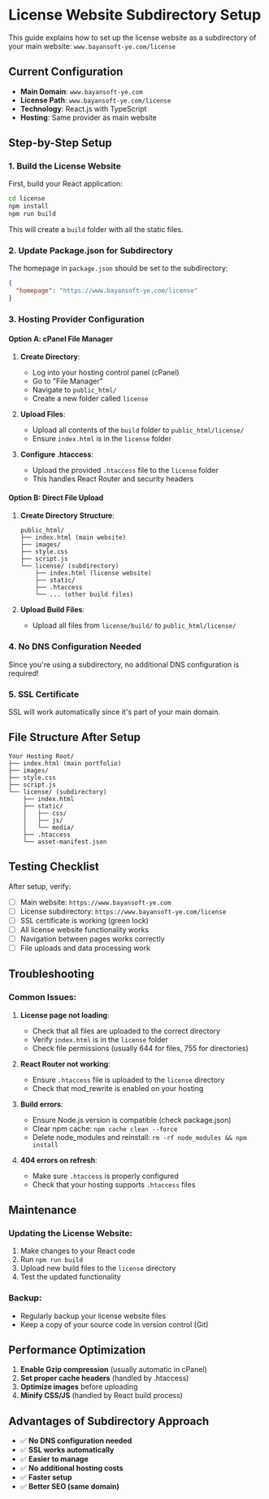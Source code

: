 # License Website Subdirectory Setup

This guide explains how to set up the license website as a subdirectory of your main website: `www.bayansoft-ye.com/license`

## Current Configuration

- **Main Domain**: `www.bayansoft-ye.com`
- **License Path**: `www.bayansoft-ye.com/license`
- **Technology**: React.js with TypeScript
- **Hosting**: Same provider as main website

## Step-by-Step Setup

### 1. Build the License Website

First, build your React application:

```bash
cd license
npm install
npm run build
```

This will create a `build` folder with all the static files.

### 2. Update Package.json for Subdirectory

The homepage in `package.json` should be set to the subdirectory:

```json
{
  "homepage": "https://www.bayansoft-ye.com/license"
}
```

### 3. Hosting Provider Configuration

#### Option A: cPanel File Manager
1. **Create Directory**:
   - Log into your hosting control panel (cPanel)
   - Go to "File Manager"
   - Navigate to `public_html/`
   - Create a new folder called `license`

2. **Upload Files**:
   - Upload all contents of the `build` folder to `public_html/license/`
   - Ensure `index.html` is in the `license` folder

3. **Configure .htaccess**:
   - Upload the provided `.htaccess` file to the `license` folder
   - This handles React Router and security headers

#### Option B: Direct File Upload
1. **Create Directory Structure**:
   ```
   public_html/
   ├── index.html (main website)
   ├── images/
   ├── style.css
   ├── script.js
   └── license/ (subdirectory)
       ├── index.html (license website)
       ├── static/
       ├── .htaccess
       └── ... (other build files)
   ```

2. **Upload Build Files**:
   - Upload all files from `license/build/` to `public_html/license/`

### 4. No DNS Configuration Needed

Since you're using a subdirectory, no additional DNS configuration is required!

### 5. SSL Certificate

SSL will work automatically since it's part of your main domain.

## File Structure After Setup

```
Your Hosting Root/
├── index.html (main portfolio)
├── images/
├── style.css
├── script.js
└── license/ (subdirectory)
    ├── index.html
    ├── static/
    │   ├── css/
    │   ├── js/
    │   └── media/
    ├── .htaccess
    └── asset-manifest.json
```

## Testing Checklist

After setup, verify:
- [ ] Main website: `https://www.bayansoft-ye.com`
- [ ] License subdirectory: `https://www.bayansoft-ye.com/license`
- [ ] SSL certificate is working (green lock)
- [ ] All license website functionality works
- [ ] Navigation between pages works correctly
- [ ] File uploads and data processing work

## Troubleshooting

### Common Issues:

1. **License page not loading**:
   - Check that all files are uploaded to the correct directory
   - Verify `index.html` is in the `license` folder
   - Check file permissions (usually 644 for files, 755 for directories)

2. **React Router not working**:
   - Ensure `.htaccess` file is uploaded to the `license` directory
   - Check that mod_rewrite is enabled on your hosting

3. **Build errors**:
   - Ensure Node.js version is compatible (check package.json)
   - Clear npm cache: `npm cache clean --force`
   - Delete node_modules and reinstall: `rm -rf node_modules && npm install`

4. **404 errors on refresh**:
   - Make sure `.htaccess` is properly configured
   - Check that your hosting supports `.htaccess` files

## Maintenance

### Updating the License Website:
1. Make changes to your React code
2. Run `npm run build`
3. Upload new build files to the `license` directory
4. Test the updated functionality

### Backup:
- Regularly backup your license website files
- Keep a copy of your source code in version control (Git)

## Performance Optimization

1. **Enable Gzip compression** (usually automatic in cPanel)
2. **Set proper cache headers** (handled by .htaccess)
3. **Optimize images** before uploading
4. **Minify CSS/JS** (handled by React build process)

## Advantages of Subdirectory Approach

- ✅ **No DNS configuration needed**
- ✅ **SSL works automatically**
- ✅ **Easier to manage**
- ✅ **No additional hosting costs**
- ✅ **Faster setup**
- ✅ **Better SEO (same domain)** 